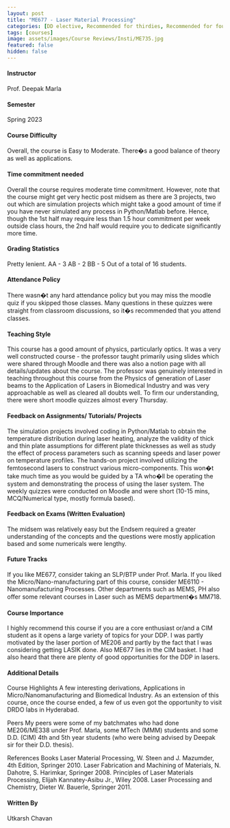```yaml
---
layout: post
title: "ME677 - Laser Material Processing"
categories: [DD elective, Recommended for thirdies, Recommended for fourthies, Manufacturing, Materials, Laser Optics]
tags: [courses]
image: assets/images/Course Reviews/Insti/ME735.jpg
featured: false
hidden: false
---
```


#### Instructor
Prof. Deepak Marla

#### Semester
Spring 2023

#### Course Difficulty
Overall, the course is Easy to Moderate. There�s a good balance of theory as well as applications.


#### Time commitment needed
Overall the course requires moderate time commitment. However, note that the course might get very hectic post midsem as there are 3 projects, two out which are simulation projects which might take a good amount of time if you have never simulated any process in Python/Matlab before. Hence, though the 1st half may require less than 1.5 hour commitment per week outside class hours, the 2nd half would require you to dedicate significantly more time.  


#### Grading Statistics
Pretty lenient.
AA - 3
AB - 2
BB - 5 
Out of a total of 16 students.


#### Attendance Policy
There wasn�t any hard attendance policy but you may miss the moodle quiz if you skipped those classes. Many questions in these quizzes were straight from classroom discussions, so it�s recommended that you attend classes.



#### Teaching Style
This course has a good amount of physics, particularly optics. It was a very well constructed course - the professor taught primarily using slides which were shared through Moodle and there was also a notion page with all details/updates about the course. The professor was genuinely interested in teaching throughout this course from the Physics of generation of Laser beams to the Application of Lasers in Biomedical Industry and was very approachable as well as cleared all doubts well. To firm our understanding, there were short moodle quizzes almost every Thursday.

#### Feedback on Assignments/ Tutorials/ Projects
The simulation projects involved coding in Python/Matlab to obtain the temperature distribution during laser heating, analyze the validity of thick and thin plate assumptions for different plate thicknesses as well as study the effect of process parameters such as scanning speeds and laser power on temperature profiles.
The hands-on project involved utilizing the femtosecond lasers to construct various micro-components. This won�t take much time as you would be guided by a TA who�ll be operating the system and demonstrating the process of using the laser system. 
The weekly quizzes were conducted on Moodle and were short (10-15 mins, MCQ/Numerical type, mostly formula based). 


#### Feedback on Exams (Written Evaluation)
The midsem was relatively easy but the Endsem required a greater understanding of the concepts and the questions were mostly application based and some numericals were lengthy. 

#### Future Tracks
If you like ME677, consider taking an SLP/BTP under Prof. Marla. If you liked the Micro/Nano-manufacturing part of this course, consider ME6110 - Nanomanufacturing Processes. Other departments such as MEMS, PH also offer some relevant courses in Laser such as MEMS department�s MM718.


#### Course Importance
I highly recommend this course if you are a core enthusiast or/and a CIM student as it opens a large variety of topics for your DDP. 
I was partly motivated by the laser portion of ME206 and partly by the fact that I was considering  getting LASIK done. Also ME677 lies in the CIM basket. I had also heard that there are plenty of good opportunities for the DDP in lasers.


#### Additional Details
Course Highlights
A few interesting derivations, Applications in Micro/Nanomanufacturing and Biomedical Industry.
As an extension of this course, once the course ended, a few of us even got the opportunity to visit DRDO labs in Hyderabad. 

Peers
My peers were some of my batchmates who had done ME206/ME338 under Prof. Marla, some MTech (MMM) students and some D.D. (CIM) 4th and 5th year students (who were being advised by Deepak sir for their D.D. thesis).

References Books
Laser Material Processing, W. Steen and J. Mazumder, 4th Edition, Springer 2010. 
Laser Fabrication and Machining of Materials, N. Dahotre, S. Harimkar, Springer 2008. 
Principles of Laser Materials Processing, Elijah Kannatey-Asibu Jr., Wiley 2008. 
Laser Processing and Chemistry, Dieter W. Bauerle, Springer 2011. 

#### Written By
Utkarsh Chavan

